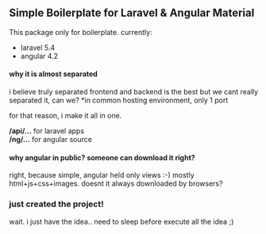 ## Simple Boilerplate for Laravel & Angular Material

This package only for boilerplate.
currently:
- laravel 5.4
- angular 4.2

#### why it is almost separated
i believe truly separated frontend and backend is the best
but we cant really separated it, can we? \*in common hosting environment, only 1 port

for that reason, i make it all in one.

**/api/...** for laravel apps  
**/ng/...** for angular source

#### why angular in public? someone can download it right?
right, because simple, angular held only views :-)
mostly html+js+css+images. doesnt it always downloaded by browsers?  


### just created the project!
wait. i just have the idea.. need to sleep before execute all the idea ;)

